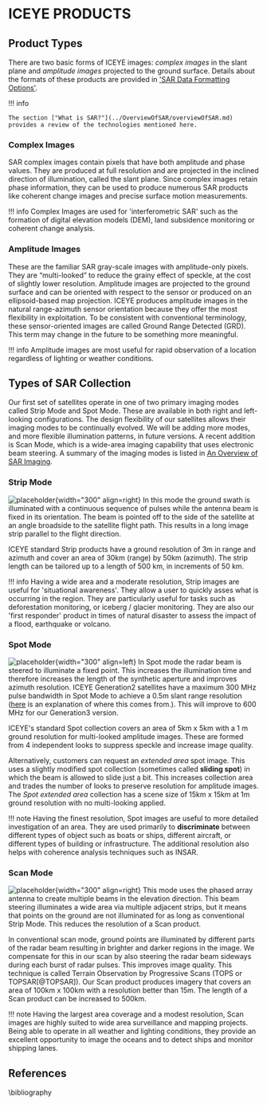
# ICEYE PRODUCTS

## Product Types

There are two basic forms of ICEYE images: *complex images* in the slant plane and *amplitude images* projected to the ground surface. Details about the formats of these products are provided in ['SAR Data Formatting Options'](../productFormats/introduction.md). 

!!! info

    The section ["What is SAR?"](../OverviewOfSAR/overviewOfSAR.md) provides a review of the technologies mentioned here. 
### Complex Images

SAR complex images contain pixels that have both amplitude and phase values. They are produced at full resolution and are projected in the inclined direction of illumination, called the slant plane. Since complex images retain phase information, they can be used to produce numerous SAR products like coherent change images and precise surface motion measurements.

!!! info
    Complex Images are used for 'interferometric SAR' such as the formation of digital elevation models (DEM), land subsidence monitoring or coherent change analysis.

### Amplitude Images

These are the familiar SAR gray-scale images with amplitude-only pixels. They are “multi-looked” to reduce the grainy effect of speckle, at the cost of slightly lower resolution. Amplitude images are projected to the ground surface and can be oriented with respect to the sensor or produced on an ellipsoid-based map projection. ICEYE produces amplitude images in the natural range-azimuth sensor orientation because they offer the most flexibility in exploitation. To be consistent with conventional terminology, these sensor-oriented images are called Ground Range Detected (GRD). This term may change in the future to be something more meaningful.

!!! info
    Amplitude images are most useful for rapid observation of a location regardless of lighting or weather conditions.


<!-- #### General Phase History Data Product
ICEYE also produces a basic form of SAR data that contains the raw pulse data before image processing. This data contains phase information as a function of time during the imaging operation and so it is called *phase history data*. This product enables more flexible processing for advanced users who might have their own SAR processor, or who might even prefer to exploit the data before converting it into an image.  -->

## Types of SAR Collection
Our first set of satellites operate in one of two primary imaging modes called Strip Mode and Spot Mode. These are available in both right and left-looking configurations. The design flexibility of our satellites allows their imaging modes to be continually evolved. We will be adding more modes, and more flexible illumination patterns, in future versions. A recent addition is Scan Mode, which is a wide-area imaging capability that uses electronic beam steering. A summary of the imaging modes is listed in [An Overview of SAR Imaging](/product-documentation/5.0/OverviewOfSAR/remarkableStory/#stripmap-and-spotlight-apertures).


### Strip Mode

![placeholder](img/imagemode-graphic-strip.png){width="300" align=right}
In this mode the ground swath is illuminated with a continuous sequence of pulses while the antenna beam is fixed in its orientation. The beam is pointed off to the side of the satellite at an angle broadside to the satellite flight path. This results in a long image strip parallel to the flight direction.

ICEYE standard Strip products have a ground resolution of 3m in range and azimuth and cover an area of 30km (range) by 50km (azimuth). The strip length can be tailored up to a length of 500 km, in increments of 50 km.

!!! info
    Having a wide area and a moderate resolution, Strip images are useful for 'situational awareness'. They allow a user to quickly asses what is occurring in the region. They are particularly useful for tasks such as deforestation monitoring, or iceberg / glacier monitoring. They are also our 'first responder' product in times of natural disaster to assess the impact of a flood, earthquake or volcano.

### Spot Mode
![placeholder](img/imagemode-graphic-spot.png){width="300" align=left}
In Spot mode the radar beam is steered to illuminate a fixed point. This increases the illumination time and therefore increases the length of the synthetic aperture and improves azimuth resolution. ICEYE Generation2 satellites have a maximum 300 MHz pulse bandwidth in Spot Mode to achieve a 0.5m slant range resolution ([here](/product-documentation/productguide/OverviewOfSAR/rangeResolution/#slant-range-resolution-examples) is an explanation of where this comes from.). This will improve to 600 MHz for our Generation3 version. 


ICEYE's standard Spot collection covers an area of 5km x 5km with a 1 m ground resolution for multi-looked amplitude images. These are formed from 4 independent looks to suppress speckle and increase image quality.

Alternatively, customers can request an *extended area* spot image. This uses a slightly modified spot collection (sometimes called **sliding spot**) in which the beam is allowed to slide just a bit. This increases collection area and trades the number of looks to preserve resolution for amplitude images. The *Spot extended area* collection has a scene size of 15km x 15km at 1m ground resolution with no multi-looking applied.

!!! note 
    Having the finest resolution, Spot images are useful to more detailed investigation of an area. They are used primarily to **discriminate** between different types of object such as boats or ships, different aircraft, or different types of building or infrastructure. The additional resolution also helps with coherence analysis techniques such as INSAR.



### Scan Mode
![placeholder](img/imagemode-graphic-scan.png){width="300" align=right}
This mode uses the phased array antenna to create multiple beams in the elevation direction. This beam steering illuminates a wide area via multiple adjacent strips, but it means that points on the ground are not illuminated for as long as conventional Strip Mode. This reduces the resolution of a Scan product.

In conventional scan mode, ground points are illuminated by different parts of the radar beam resulting in brighter and darker regions in the image. We compensate for this in our scan by also steering the radar beam sideways during each burst of radar pulses. This improves image quality. This technique is called Terrain Observation by Progressive Scans (TOPS or TOPSAR[@TOPSAR]). Our Scan product produces imagery that covers an area of 100km x 100km with a resolution better than 15m. The length of a Scan product can be increased to 500km.

!!! note 
    Having the largest area coverage and a modest resolution, Scan images are highly suited to wide area surveillance and mapping projects. Being able to operate in all weather and lighting conditions, they provide an excellent opportunity to image the oceans and to detect ships and monitor shipping lanes.

<!-- % whilst performing adjacent Strip collections. While this produces much wider swath widths, it also lessens the collection time of ground points and degrades azimuth resolution. To help improve image quality we employ a technique called Terrain Observation by Progressive Scans (TOPS or TOPSAR \cite{TOPSAR}). We have two versions of our SCANSAR product, a four-beam image that covers 100km x 100km with a ground resolution of 12mx12m and a 2 beam product that covers 60km by 100km with a ground resolution of 6mx6m. The length of the image can be extended in azimuth up to 825km. -->

## References
\bibliography
